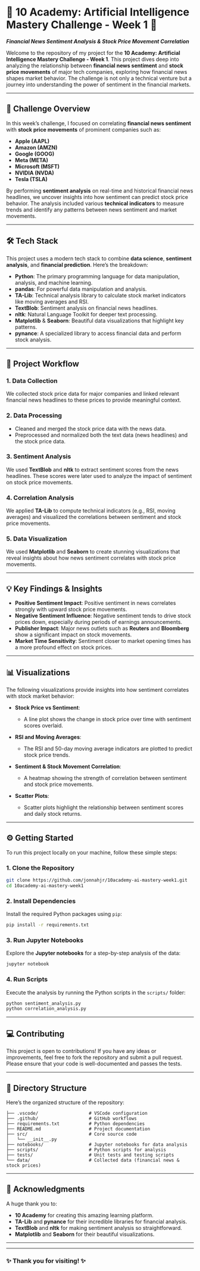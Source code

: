 
# 🌟 **10 Academy: Artificial Intelligence Mastery Challenge - Week 1** 🌟

**_Financial News Sentiment Analysis & Stock Price Movement Correlation_**

Welcome to the repository of my project for the **10 Academy: Artificial Intelligence Mastery Challenge - Week 1**. This project dives deep into analyzing the relationship between **financial news sentiment** and **stock price movements** of major tech companies, exploring how financial news shapes market behavior. The challenge is not only a technical venture but a journey into understanding the power of sentiment in the financial markets.

---

## 📖 **Challenge Overview**

In this week’s challenge, I focused on correlating **financial news sentiment** with **stock price movements** of prominent companies such as:

- **Apple (AAPL)**
- **Amazon (AMZN)**
- **Google (GOOG)**
- **Meta (META)**
- **Microsoft (MSFT)**
- **NVIDIA (NVDA)**
- **Tesla (TSLA)**

By performing **sentiment analysis** on real-time and historical financial news headlines, we uncover insights into how sentiment can predict stock price behavior. The analysis included various **technical indicators** to measure trends and identify any patterns between news sentiment and market movements.

---

## 🛠️ **Tech Stack**

This project uses a modern tech stack to combine **data science**, **sentiment analysis**, and **financial prediction**. Here’s the breakdown:

- **Python**: The primary programming language for data manipulation, analysis, and machine learning.
- **pandas**: For powerful data manipulation and analysis.
- **TA-Lib**: Technical analysis library to calculate stock market indicators like moving averages and RSI.
- **TextBlob**: Sentiment analysis on financial news headlines.
- **nltk**: Natural Language Toolkit for deeper text processing.
- **Matplotlib** & **Seaborn**: Beautiful data visualizations that highlight key patterns.
- **pynance**: A specialized library to access financial data and perform stock analysis.

---

## 🚀 **Project Workflow**

### **1. Data Collection**
We collected stock price data for major companies and linked relevant financial news headlines to these prices to provide meaningful context.

### **2. Data Processing**
- Cleaned and merged the stock price data with the news data.
- Preprocessed and normalized both the text data (news headlines) and the stock price data.

### **3. Sentiment Analysis**
We used **TextBlob** and **nltk** to extract sentiment scores from the news headlines. These scores were later used to analyze the impact of sentiment on stock price movements.

### **4. Correlation Analysis**
We applied **TA-Lib** to compute technical indicators (e.g., RSI, moving averages) and visualized the correlations between sentiment and stock price movements.

### **5. Data Visualization**
We used **Matplotlib** and **Seaborn** to create stunning visualizations that reveal insights about how news sentiment correlates with stock price movements.

---

## 💡 **Key Findings & Insights**

- **Positive Sentiment Impact**: Positive sentiment in news correlates strongly with upward stock price movements.
- **Negative Sentiment Influence**: Negative sentiment tends to drive stock prices down, especially during periods of earnings announcements.
- **Publisher Impact**: Major news outlets such as **Reuters** and **Bloomberg** show a significant impact on stock movements.
- **Market Time Sensitivity**: Sentiment closer to market opening times has a more profound effect on stock prices.

---

## 📊 **Visualizations**

The following visualizations provide insights into how sentiment correlates with stock market behavior:

- **Stock Price vs Sentiment**:
    - A line plot shows the change in stock price over time with sentiment scores overlaid.

- **RSI and Moving Averages**:
    - The RSI and 50-day moving average indicators are plotted to predict stock price trends.

- **Sentiment & Stock Movement Correlation**:
    - A heatmap showing the strength of correlation between sentiment and stock price movements.

- **Scatter Plots**:
    - Scatter plots highlight the relationship between sentiment scores and daily stock returns.

---

## ⚙️ **Getting Started**

To run this project locally on your machine, follow these simple steps:

### 1. **Clone the Repository**

```bash
git clone https://github.com/jonnahjr/10academy-ai-mastery-week1.git
cd 10academy-ai-mastery-week1
```

### 2. **Install Dependencies**

Install the required Python packages using `pip`:

```bash
pip install -r requirements.txt
```

### 3. **Run Jupyter Notebooks**

Explore the **Jupyter notebooks** for a step-by-step analysis of the data:

```bash
jupyter notebook
```

### 4. **Run Scripts**

Execute the analysis by running the Python scripts in the `scripts/` folder:

```bash
python sentiment_analysis.py
python correlation_analysis.py
```

---

## 💻 **Contributing**

This project is open to contributions! If you have any ideas or improvements, feel free to fork the repository and submit a pull request. Please ensure that your code is well-documented and passes the tests.

---

## 📂 **Directory Structure**

Here’s the organized structure of the repository:

```
├── .vscode/                   # VSCode configuration
├── .github/                   # GitHub workflows
├── requirements.txt           # Python dependencies
├── README.md                  # Project documentation
├── src/                       # Core source code
│   └── __init__.py
├── notebooks/                 # Jupyter notebooks for data analysis
├── scripts/                   # Python scripts for analysis
├── tests/                     # Unit tests and testing scripts
└── data/                      # Collected data (financial news & stock prices)
```

---

## 🎯 **Acknowledgments**

A huge thank you to:

- **10 Academy** for creating this amazing learning platform.
- **TA-Lib** and **pynance** for their incredible libraries for financial analysis.
- **TextBlob** and **nltk** for making sentiment analysis so straightforward.
- **Matplotlib** and **Seaborn** for their beautiful visualizations.

---


---

### ✨ **Thank you for visiting!** ✨
